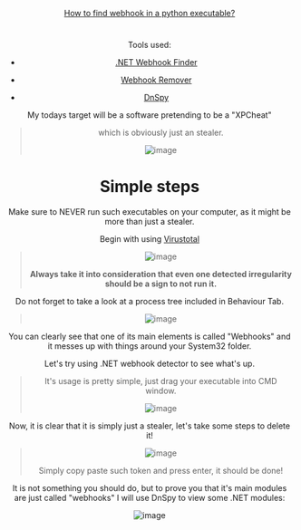 <div align="center"> 

[How to find webhook in a python executable?]()

#


Tools used:

  
  * [.NET Webhook Finder](https://github.com/DeLuxe-1337/.NET-Webhook-Finder)
  
  * [Webhook Remover](https://github.com/venaxyt/Discord-WebHook-Deleter)
  
  * [DnSpy](https://github.com/dnSpy/dnSpy)

  My todays target will be a software pretending to be a "XPCheat" 
  
  > which is obviously just an stealer.
  >
 >  ![image](https://user-images.githubusercontent.com/96681438/218167932-89e4e8e2-3668-4af5-9a9c-07123a86006c.png)




# Simple steps
  
  Make sure to NEVER run such executables on your computer, as it might be more than just a stealer.
  
 Begin with using [Virustotal](https://www.virustotal.com/gui/home/upload)


  > ![image](https://user-images.githubusercontent.com/96681438/218165581-b3b2b549-d4c0-441c-813c-bde0d83a0289.png)
>
  >
 > **Always take it into consideration that even one detected irregularity should be a sign to not run it.**
  
  Do not forget to take a look at a process tree included in Behaviour Tab.
  >
 > ![image](https://user-images.githubusercontent.com/96681438/218166015-36bde19c-1ba3-4c9e-a849-5671b8033bee.png)

You can clearly see that one of its main elements is called "Webhooks" and it messes up with things around your System32 folder.
  
 Let's try using .NET webhook detector to see what's up.

>  It's usage is pretty simple, just drag your executable into CMD window.
  >
>  ![image](https://user-images.githubusercontent.com/96681438/218166446-ab071c4a-3ac3-4b50-9024-41035faf64c2.png)

Now, it is clear that it is simply just a stealer, let's take some steps to delete it!
  
> ![image](https://user-images.githubusercontent.com/96681438/218166738-2ef1aa7a-1a15-4f9a-bd2d-78025f430f5a.png)
>
  > Simply copy paste such token and press enter, it should be done!

It is not something you should do, but to prove you that it's main modules are just called "webhooks" I will use DnSpy to view some .NET modules:
  
 ![image](https://user-images.githubusercontent.com/96681438/218167151-e4b47937-f88e-402f-969b-cc2c5aa615eb.png)


</div>
